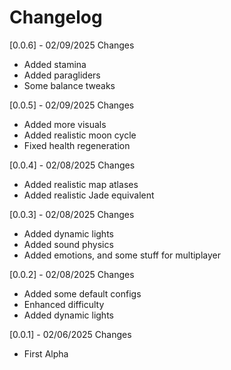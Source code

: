 # Changelog

[0.0.6] - 02/09/2025
Changes
    <ul>
    <li> Added stamina </li>
    <li> Added paragliders </li>
    <li> Some balance tweaks </li>
    </ul>

[0.0.5] - 02/09/2025
Changes
    <ul>
    <li> Added more visuals </li>
    <li> Added realistic moon cycle </li>
    <li> Fixed health regeneration </li>
    </ul>

[0.0.4] - 02/08/2025
Changes
    <ul>
    <li> Added realistic map atlases </li>
    <li> Added realistic Jade equivalent </li>
    </ul>

[0.0.3] - 02/08/2025
Changes
    <ul>
    <li> Added dynamic lights </li>
    <li> Added sound physics </li>
    <li> Added emotions, and some stuff for multiplayer </li>
    </ul>

[0.0.2] - 02/08/2025
Changes
    <ul>
    <li> Added some default configs </li>
    <li> Enhanced difficulty </li>
    <li> Added dynamic lights </li>
    </ul>

[0.0.1] - 02/06/2025
Changes
    <ul>
    <li> First Alpha </li>
    </ul>